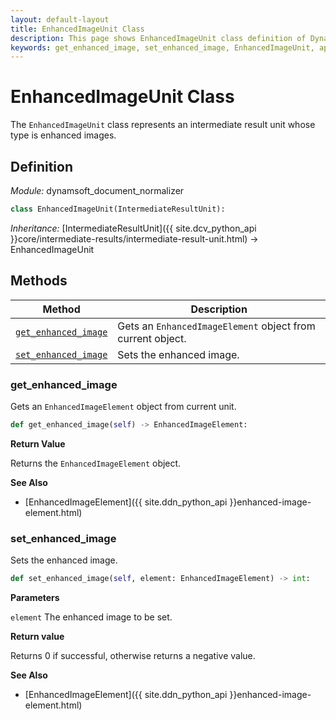 ```yaml
---
layout: default-layout
title: EnhancedImageUnit Class
description: This page shows EnhancedImageUnit class definition of Dynamsoft Document Normalizer SDK Python Edition.
keywords: get_enhanced_image, set_enhanced_image, EnhancedImageUnit, api reference
---
```


# EnhancedImageUnit Class

The `EnhancedImageUnit` class represents an intermediate result unit whose type is enhanced images.

## Definition

*Module:* dynamsoft_document_normalizer

```python
class EnhancedImageUnit(IntermediateResultUnit):
```

*Inheritance:* [IntermediateResultUnit]({{ site.dcv_python_api }}core/intermediate-results/intermediate-result-unit.html) -> EnhancedImageUnit

## Methods

| Method | Description |
|--------|-------------|
| [`get_enhanced_image`](#get_enhanced_image) | Gets an `EnhancedImageElement` object from current object. |
| [`set_enhanced_image`](#set_enhanced_image) | Sets the enhanced image. |

### get_enhanced_image

Gets an `EnhancedImageElement` object from current unit.

```python
def get_enhanced_image(self) -> EnhancedImageElement:
```

**Return Value**

Returns the `EnhancedImageElement` object.

**See Also**

* [EnhancedImageElement]({{ site.ddn_python_api }}enhanced-image-element.html)

### set_enhanced_image

Sets the enhanced image.

```python
def set_enhanced_image(self, element: EnhancedImageElement) -> int: 
```

**Parameters**

`element` The enhanced image to be set.

**Return value**

Returns 0 if successful, otherwise returns a negative value.

**See Also**

* [EnhancedImageElement]({{ site.ddn_python_api }}enhanced-image-element.html)
